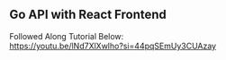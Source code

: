 <h2>Go API with React Frontend
</h2>

Followed Along Tutorial Below: </br>
https://youtu.be/lNd7XlXwlho?si=44pqSEmUy3CUAzay
